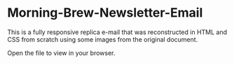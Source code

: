 # Morning-Brew-Newsletter-Email

This is a fully responsive replica e-mail that was reconstructed in HTML and CSS from scratch using some images from the original document.

Open the file to view in your browser.
